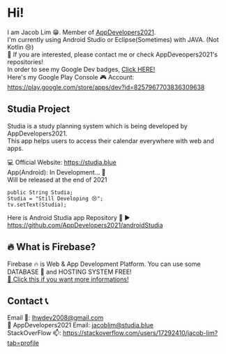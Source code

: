 # Hi!
I am Jacob Lim 😁. Member of [AppDevelopers2021](https://github.com/AppDevelopers2021).  
I'm currently using Android Studio or Eclipse(Sometimes) with JAVA. (Not Kotlin 😢)  
🎈 If you are interested, please contact me or check AppDeveopers2021's repositories!  
In order to see my Google Dev badges, [Click HERE!](https://developers.google.com/profile/u/105526460431397087160)  
Here's my Google Play Console 🎮 Account: https://play.google.com/store/apps/dev?id=8257967703836309638  

## Studia Project
Studia is a study planning system which is being developed by AppDevelopers2021.  
This app helps users to access their calendar everywhere with web and apps.  

💻 Official Website: https://studia.blue  
App(Android): In Development... 🔧   
Will be released at the end of 2021  

    public String Studia;
    Studia = "Still Developing 😢";
    tv.setText(Studia);

Here is Android Studia app Repository 🔎 ▶ https://github.com/AppDevelopers2021/androidStudia  

## 🔥 What is Firebase?
Firebase 🔥 is Web & App Development Platform. You can use some DATABASE 💾 and HOSTING SYSTEM FREE!  
[📣 Click this if you want more informations!](https://firebase.google.com)  

## Contact 📞
Email 📧: lhwdev2008@gmail.com  
💬 AppDevelopers2021 Email: jacoblim@studia.blue  
StackOverFlow 📫: https://stackoverflow.com/users/17292410/jacob-lim?tab=profile  
